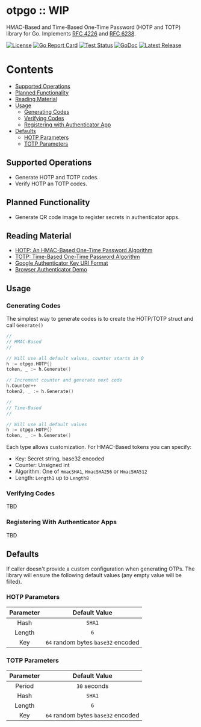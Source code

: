 # otpgo :: WIP
HMAC-Based and Time-Based One-Time Password (HOTP and TOTP) library for Go. 
Implements [RFC 4226][rfc4226] and [RFC 6238][rfc6238].

[![License][licenseBadge]][licenseLink]
[![Go Report Card][goReportBadge]][goReportLink]
[![Test Status][testStatusBadge]][testStatusLink]
[![GoDoc][goDocBadge]][goDocLink]
[![Latest Release][releaseBadge]][releaseLink]

# Contents
- [Supported Operations](#supported-operations)
- [Planned Functionality](#planned-functionality)
- [Reading Material](#reading-material)
- [Usage](#usage)
    - [Generating Codes](#generating-codes)
    - [Verifying Codes](#verifying-codes)
    - [Registering with Authenticator App](#registering-with-authenticator-apps)
- [Defaults](#defaults)
    - [HOTP Parameters](#hotp-parameters)
    - [TOTP Parameters](#totp-parameters)

## Supported Operations
- Generate HOTP and TOTP codes.
- Verify HOTP an TOTP codes.

## Planned Functionality
- Generate QR code image to register secrets in authenticator apps.

## Reading Material
- [HOTP: An HMAC-Based One-Time Password Algorithm][rfc4226]
- [TOTP: Time-Based One-Time Password Algorithm][rfc6238]
- [Google Authenticator Key URI Format][googleURI]
- [Browser Authenticator Demo][debugger]

## Usage

### Generating Codes
The simplest way to generate codes is to create the HOTP/TOTP struct and call 
`Generate()`

```go
// 
// HMAC-Based
//

// Will use all default values, counter starts in 0
h := otpgo.HOTP{}
token, _ := h.Generate()

// Increment counter and generate next code
h.Counter++
token2, _ := h.Generate()

//
// Time-Based
//

// Will use all default values
h := otpgo.HOTP{}
token, _ := h.Generate()
```

Each type allows customization. For HMAC-Based tokens you can specify:
- Key: Secret string, base32 encoded
- Counter: Unsigned int
- Algorithm: One of `HmacSHA1`, `HmacSHA256` or `HmacSHA512`
- Length: `Length1` up to `Length8`

### Verifying Codes
TBD

### Registering With Authenticator Apps
TBD

## Defaults
If caller doesn't provide a custom configuration when generating OTPs. The 
library will ensure the following default values (any empty value will be 
filled).

### HOTP Parameters
|Parameter|Default Value                      |
|:-------:|:---------------------------------:|
|Hash     |`SHA1`                             |
|Length   |`6`                                |
|Key      |`64` random bytes `base32` encoded |

### TOTP Parameters
|Parameter|Default Value                      |
|:-------:|:---------------------------------:|
|Period   |`30` seconds                       |
|Hash     |`SHA1`                             |
|Length   |`6`                                |
|Key      |`64` random bytes `base32` encoded |

[licenseBadge]: https://img.shields.io/github/license/jltorresm/otpgo
[licenseLink]: https://github.com/jltorresm/otpgo/blob/main/LICENSE
[goReportBadge]: https://goreportcard.com/badge/github.com/jltorresm/otpgo
[goReportLink]: https://goreportcard.com/report/github.com/jltorresm/otpgo
[testStatusBadge]: https://img.shields.io/github/workflow/status/jltorresm/otpgo/test?label=test&logo=github
[testStatusLink]: https://github.com/jltorresm/otpgo/actions?query=workflow%3Atest
[goDocBadge]: https://godoc.org/github.com/jltorresm/otpgo?status.svg
[goDocLink]: https://godoc.org/github.com/jltorresm/otpgo
[releaseBadge]: https://img.shields.io/github/v/release/jltorresm/otpgo?include_prereleases
[releaseLink]: https://github.com/jltorresm/otpgo/releases/latest

[latest]: https://github.com/kilico-travel/kilico-api/releases/latest
[rfc4226]: https://tools.ietf.org/html/rfc4226
[rfc6238]: https://tools.ietf.org/html/rfc6238
[googleURI]: https://github.com/google/google-authenticator/wiki/Key-Uri-Format
[debugger]: https://rootprojects.org/authenticator/
